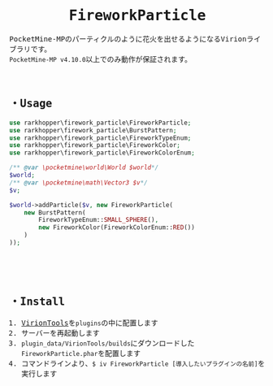 
<samp>
<div align="center">

# FireworkParticle

</div>

PocketMine-MPのパーティクルのように花火を出せるようになるVirionライブラリです。<br>
`PocketMine-MP v4.10.0`以上でのみ動作が保証されます。
<br>
<br>
<br>


## ・Usage
```php 
use rarkhopper\firework_particle\FireworkParticle;
use rarkhopper\firework_particle\BurstPattern;
use rarkhopper\firework_particle\FireworkTypeEnum;
use rarkhopper\firework_particle\FireworkColor;
use rarkhopper\firework_particle\FireworkColorEnum;

/** @var \pocketmine\world\World $world*/
$world;
/** @var \pocketmine\math\Vector3 $v*/
$v;

$world->addParticle($v, new FireworkParticle(
	new BurstPattern(
		FireworkTypeEnum::SMALL_SPHERE(),
		new FireworkColor(FireworkColorEnum::RED())
	)
));

```
<br>
<br>
<br>

## ・Install
1. [VirionTools](https://github.com/ifera-mc/VirionTools)を`plugins`の中に配置します
2. サーバーを再起動します
3. `plugin_data/VirionTools/builds`にダウンロードした`FireworkParticle.phar`を配置します
4. コマンドラインより、`$ iv FireworkParticle [導入したいプラグインの名前]`を実行します <br>
   <br>
</samp>


